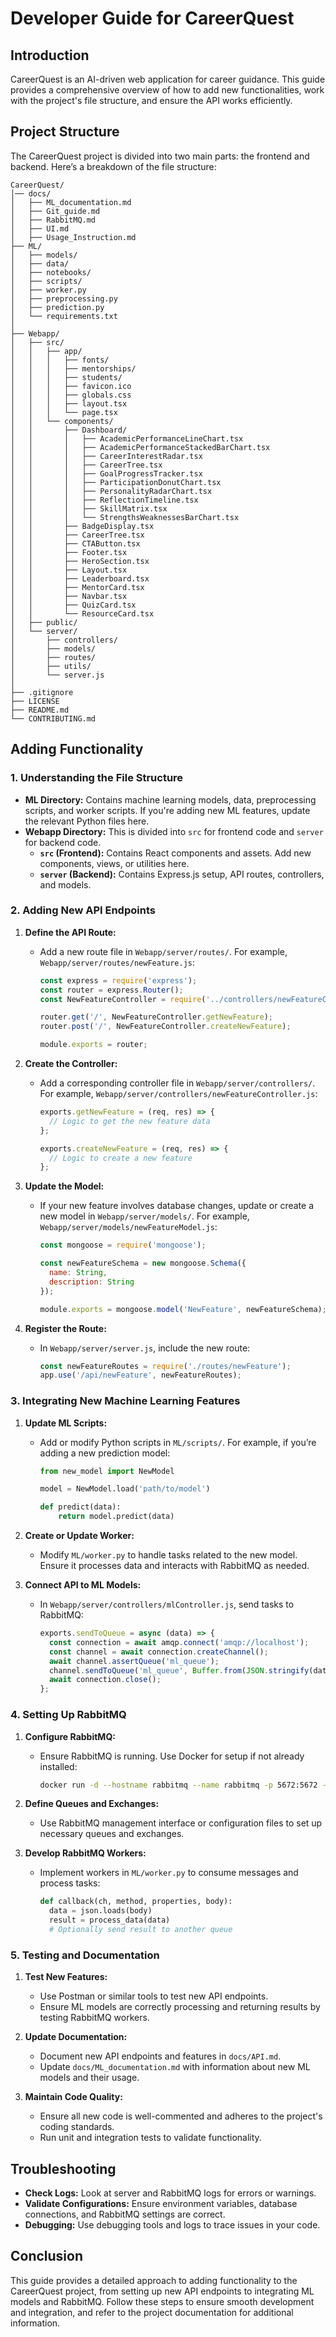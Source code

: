 # Developer Guide for CareerQuest

## Introduction

CareerQuest is an AI-driven web application for career guidance. This guide provides a comprehensive overview of how to add new functionalities, work with the project's file structure, and ensure the API works efficiently.

## Project Structure

The CareerQuest project is divided into two main parts: the frontend and backend. Here’s a breakdown of the file structure:

```
CareerQuest/
│── docs/
│   ├── ML_documentation.md
│   ├── Git_guide.md
│   ├── RabbitMQ.md
│   ├── UI.md
│   ├── Usage_Instruction.md
├── ML/
│   ├── models/
│   ├── data/
│   ├── notebooks/
│   ├── scripts/
│   ├── worker.py
│   ├── preprocessing.py
│   ├── prediction.py
│   └── requirements.txt
│
├── Webapp/
│   ├── src/
│   │   ├── app/
│   │   │   ├── fonts/
│   │   │   ├── mentorships/
│   │   │   ├── students/
│   │   │   ├── favicon.ico
│   │   │   ├── globals.css
│   │   │   ├── layout.tsx
│   │   │   └── page.tsx
│   │   └── components/
│   │       ├── Dashboard/
│   │       │   ├── AcademicPerformanceLineChart.tsx
│   │       │   ├── AcademicPerformanceStackedBarChart.tsx
│   │       │   ├── CareerInterestRadar.tsx
│   │       │   ├── CareerTree.tsx
│   │       │   ├── GoalProgressTracker.tsx
│   │       │   ├── ParticipationDonutChart.tsx
│   │       │   ├── PersonalityRadarChart.tsx
│   │       │   ├── ReflectionTimeline.tsx
│   │       │   ├── SkillMatrix.tsx
│   │       │   └── StrengthsWeaknessesBarChart.tsx
│   │       ├── BadgeDisplay.tsx
│   │       ├── CareerTree.tsx
│   │       ├── CTAButton.tsx
│   │       ├── Footer.tsx
│   │       ├── HeroSection.tsx
│   │       ├── Layout.tsx
│   │       ├── Leaderboard.tsx
│   │       ├── MentorCard.tsx
│   │       ├── Navbar.tsx
│   │       ├── QuizCard.tsx
│   │       └── ResourceCard.tsx
│   ├── public/
│   └── server/
│       ├── controllers/
│       ├── models/
│       ├── routes/
│       ├── utils/
│       └── server.js
│
├── .gitignore
├── LICENSE
├── README.md
└── CONTRIBUTING.md
```

## Adding Functionality

### 1. Understanding the File Structure

- **ML Directory:** Contains machine learning models, data, preprocessing scripts, and worker scripts. If you're adding new ML features, update the relevant Python files here.
- **Webapp Directory:** This is divided into `src` for frontend code and `server` for backend code.
  - **`src` (Frontend):** Contains React components and assets. Add new components, views, or utilities here.
  - **`server` (Backend):** Contains Express.js setup, API routes, controllers, and models.

### 2. Adding New API Endpoints

1. **Define the API Route:**
   - Add a new route file in `Webapp/server/routes/`. For example, `Webapp/server/routes/newFeature.js`:
     ```javascript
     const express = require('express');
     const router = express.Router();
     const NewFeatureController = require('../controllers/newFeatureController');

     router.get('/', NewFeatureController.getNewFeature);
     router.post('/', NewFeatureController.createNewFeature);

     module.exports = router;
     ```

2. **Create the Controller:**
   - Add a corresponding controller file in `Webapp/server/controllers/`. For example, `Webapp/server/controllers/newFeatureController.js`:
     ```javascript
     exports.getNewFeature = (req, res) => {
       // Logic to get the new feature data
     };

     exports.createNewFeature = (req, res) => {
       // Logic to create a new feature
     };
     ```

3. **Update the Model:**
   - If your new feature involves database changes, update or create a new model in `Webapp/server/models/`. For example, `Webapp/server/models/newFeatureModel.js`:
     ```javascript
     const mongoose = require('mongoose');

     const newFeatureSchema = new mongoose.Schema({
       name: String,
       description: String
     });

     module.exports = mongoose.model('NewFeature', newFeatureSchema);
     ```

4. **Register the Route:**
   - In `Webapp/server/server.js`, include the new route:
     ```javascript
     const newFeatureRoutes = require('./routes/newFeature');
     app.use('/api/newFeature', newFeatureRoutes);
     ```

### 3. Integrating New Machine Learning Features

1. **Update ML Scripts:**
   - Add or modify Python scripts in `ML/scripts/`. For example, if you’re adding a new prediction model:
     ```python
     from new_model import NewModel

     model = NewModel.load('path/to/model')

     def predict(data):
         return model.predict(data)
     ```

2. **Create or Update Worker:**
   - Modify `ML/worker.py` to handle tasks related to the new model. Ensure it processes data and interacts with RabbitMQ as needed.

3. **Connect API to ML Models:**
   - In `Webapp/server/controllers/mlController.js`, send tasks to RabbitMQ:
     ```javascript
     exports.sendToQueue = async (data) => {
       const connection = await amqp.connect('amqp://localhost');
       const channel = await connection.createChannel();
       await channel.assertQueue('ml_queue');
       channel.sendToQueue('ml_queue', Buffer.from(JSON.stringify(data)));
       await connection.close();
     };
     ```

### 4. Setting Up RabbitMQ

1. **Configure RabbitMQ:**
   - Ensure RabbitMQ is running. Use Docker for setup if not already installed:
     ```bash
     docker run -d --hostname rabbitmq --name rabbitmq -p 5672:5672 -p 15672:15672 rabbitmq:3-management
     ```

2. **Define Queues and Exchanges:**
   - Use RabbitMQ management interface or configuration files to set up necessary queues and exchanges.

3. **Develop RabbitMQ Workers:**
   - Implement workers in `ML/worker.py` to consume messages and process tasks:
     ```python
     def callback(ch, method, properties, body):
       data = json.loads(body)
       result = process_data(data)
       # Optionally send result to another queue
     ```

### 5. Testing and Documentation

1. **Test New Features:**
   - Use Postman or similar tools to test new API endpoints.
   - Ensure ML models are correctly processing and returning results by testing RabbitMQ workers.

2. **Update Documentation:**
   - Document new API endpoints and features in `docs/API.md`.
   - Update `docs/ML_documentation.md` with information about new ML models and their usage.

3. **Maintain Code Quality:**
   - Ensure all new code is well-commented and adheres to the project's coding standards.
   - Run unit and integration tests to validate functionality.

## Troubleshooting

- **Check Logs:** Look at server and RabbitMQ logs for errors or warnings.
- **Validate Configurations:** Ensure environment variables, database connections, and RabbitMQ settings are correct.
- **Debugging:** Use debugging tools and logs to trace issues in your code.

## Conclusion

This guide provides a detailed approach to adding functionality to the CareerQuest project, from setting up new API endpoints to integrating ML models and RabbitMQ. Follow these steps to ensure smooth development and integration, and refer to the project documentation for additional information.
